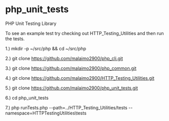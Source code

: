 # php_unit_tests


PHP Unit Testing Library

To see an example test try checking out HTTP_Testing_Utilities and then run the tests.

1.) mkdir -p ~/src/php && cd ~/src/php

2.) git clone https://github.com/malaimo2900/php_cli.git

3.) git clone https://github.com/malaimo2900/php_common.git

4.) git clone https://github.com/malaimo2900/HTTP_Testing_Utilities.git

5.) git clone https://github.com/malaimo2900/php_unit_tests.git

6.) cd php_unit_tests

7.) php runTests.php --path=../HTTP_Testing_Utilities/tests --namespace=HTTPTestingUtilities\\tests
